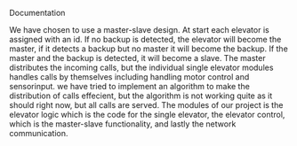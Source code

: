 Documentation

We have chosen to use a master-slave design. 
At start each elevator is assigned with an id. If no backup is detected, the elevator will become the master, if 
it detects a backup but no master it will become the backup. If the master and the backup is detected, it will become a slave. 
The master distributes the incoming calls, but the individual single elevator modules handles calls by themselves including handling motor control and sensorinput. 
we have tried to implement an algorithm to make the distribution of calls effecient, but the algorithm is not working quite as it should right now, but all calls are served. 
The modules of our project is the elevator logic which is the code for the single elevator, the elevator control, which is the master-slave functionality,
and lastly the network communication. 

